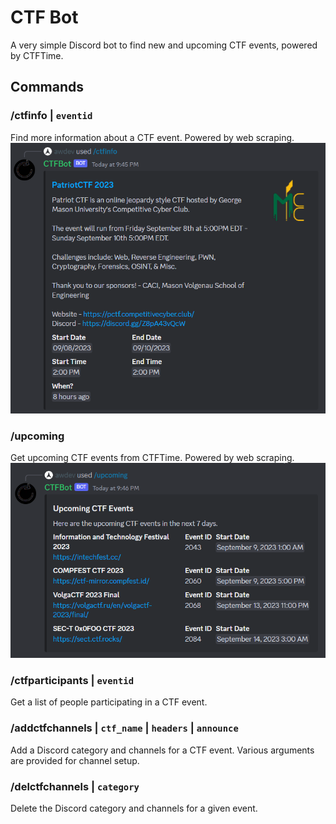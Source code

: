 # CTF Bot
A very simple Discord bot to find new and upcoming CTF events, powered by CTFTime.

## Commands
### /ctfinfo | `eventid`
Find more information about a CTF event. Powered by web scraping.
![/ctfinfo command](img/ctfinfo.png)
### /upcoming
Get upcoming CTF events from CTFTime. Powered by web scraping.
![/ctfinfo command](img/upcoming.png)

### /ctfparticipants | `eventid`
Get a list of people participating in a CTF event. 

### /addctfchannels | `ctf_name` | `headers` | `announce`
Add a Discord category and channels for a CTF event. Various arguments are provided for channel setup. 

### /delctfchannels | `category`
Delete the Discord category and channels for a given event.